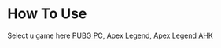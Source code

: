 # How To Use


Select u game here
[PUBG PC](pubgpc-recoil.md), [Apex Legend](apex-recoil.md), [Apex Legend AHK](ApexAHK.md)
